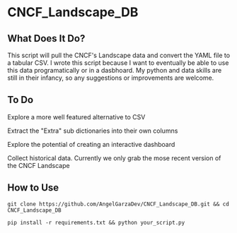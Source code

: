 # CNCF_Landscape_DB

## What Does It Do?
This script will pull the CNCF's Landscape data and convert the YAML file to a tabular CSV. 
I wrote this script because I want to eventually be able to use this data programatically or in a dasbhoard. 
My python and data skills are still in their infancy, so any suggestions or improvements are welcome.

## To Do
Explore a more well featured alternative to CSV

Extract the "Extra" sub dictionaries into their own columns

Explore the potential of creating an interactive dashboard

Collect historical data. Currently we only grab the mose recent version of the CNCF Landscape

## How to Use
```git clone https://github.com/AngelGarzaDev/CNCF_Landscape_DB.git && cd CNCF_Landscape_DB```

```pip install -r requirements.txt && python your_script.py```
